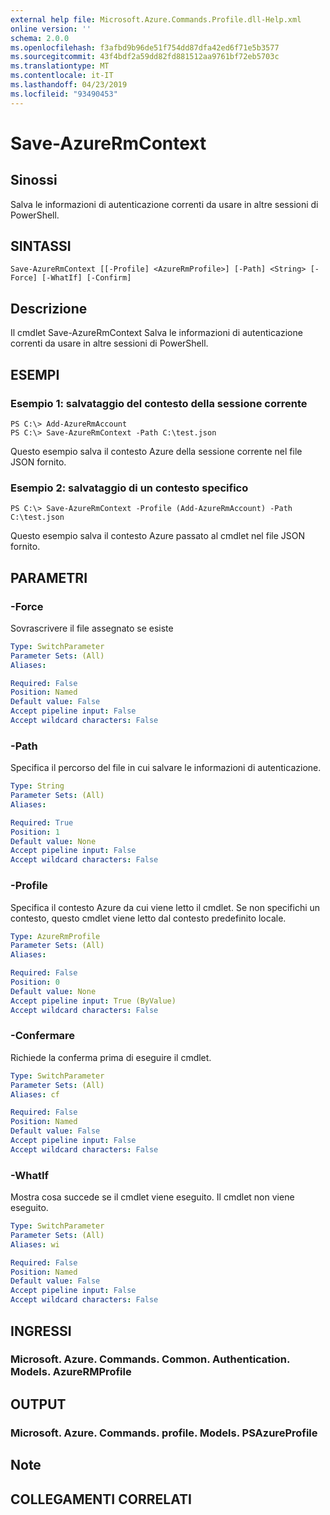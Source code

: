 ```yaml
---
external help file: Microsoft.Azure.Commands.Profile.dll-Help.xml
online version: ''
schema: 2.0.0
ms.openlocfilehash: f3afbd9b96de51f754dd87dfa42ed6f71e5b3577
ms.sourcegitcommit: 43f4bdf2a59dd82fd881512aa9761bf72eb5703c
ms.translationtype: MT
ms.contentlocale: it-IT
ms.lasthandoff: 04/23/2019
ms.locfileid: "93490453"
---
```

# Save-AzureRmContext

## Sinossi
Salva le informazioni di autenticazione correnti da usare in altre sessioni di PowerShell.

## SINTASSI

```
Save-AzureRmContext [[-Profile] <AzureRmProfile>] [-Path] <String> [-Force] [-WhatIf] [-Confirm]
```

## Descrizione
Il cmdlet Save-AzureRmContext Salva le informazioni di autenticazione correnti da usare in altre sessioni di PowerShell.

## ESEMPI

### Esempio 1: salvataggio del contesto della sessione corrente
```
PS C:\> Add-AzureRmAccount
PS C:\> Save-AzureRmContext -Path C:\test.json
```

Questo esempio salva il contesto Azure della sessione corrente nel file JSON fornito.

### Esempio 2: salvataggio di un contesto specifico
```
PS C:\> Save-AzureRmContext -Profile (Add-AzureRmAccount) -Path C:\test.json
```

Questo esempio salva il contesto Azure passato al cmdlet nel file JSON fornito.

## PARAMETRI

### -Force
Sovrascrivere il file assegnato se esiste

```yaml
Type: SwitchParameter
Parameter Sets: (All)
Aliases: 

Required: False
Position: Named
Default value: False
Accept pipeline input: False
Accept wildcard characters: False
```

### -Path
Specifica il percorso del file in cui salvare le informazioni di autenticazione.

```yaml
Type: String
Parameter Sets: (All)
Aliases: 

Required: True
Position: 1
Default value: None
Accept pipeline input: False
Accept wildcard characters: False
```

### -Profile
Specifica il contesto Azure da cui viene letto il cmdlet.
Se non specifichi un contesto, questo cmdlet viene letto dal contesto predefinito locale.

```yaml
Type: AzureRmProfile
Parameter Sets: (All)
Aliases: 

Required: False
Position: 0
Default value: None
Accept pipeline input: True (ByValue)
Accept wildcard characters: False
```

### -Confermare
Richiede la conferma prima di eseguire il cmdlet.

```yaml
Type: SwitchParameter
Parameter Sets: (All)
Aliases: cf

Required: False
Position: Named
Default value: False
Accept pipeline input: False
Accept wildcard characters: False
```

### -WhatIf
Mostra cosa succede se il cmdlet viene eseguito.
Il cmdlet non viene eseguito.

```yaml
Type: SwitchParameter
Parameter Sets: (All)
Aliases: wi

Required: False
Position: Named
Default value: False
Accept pipeline input: False
Accept wildcard characters: False
```

## INGRESSI

### Microsoft. Azure. Commands. Common. Authentication. Models. AzureRMProfile

## OUTPUT

### Microsoft. Azure. Commands. profile. Models. PSAzureProfile

## Note

## COLLEGAMENTI CORRELATI

